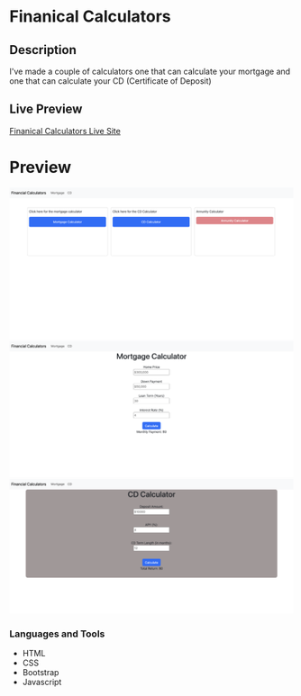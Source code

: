 # Finanical Calculators

## Description
I've made a couple of calculators one that can calculate your mortgage and one that can calculate your CD (Certificate of Deposit)

## Live Preview

[Finanical Calculators Live Site](https://jewelsonmyjeans.github.io/Workbook2_FinancialCalculators/)

# Preview

![Alt text](./images/home.png)
![Alt text](./images/mortgage.png)
![Alt text](./images/cd.png)

### Languages and Tools
- HTML 
- CSS 
- Bootstrap 
- Javascript